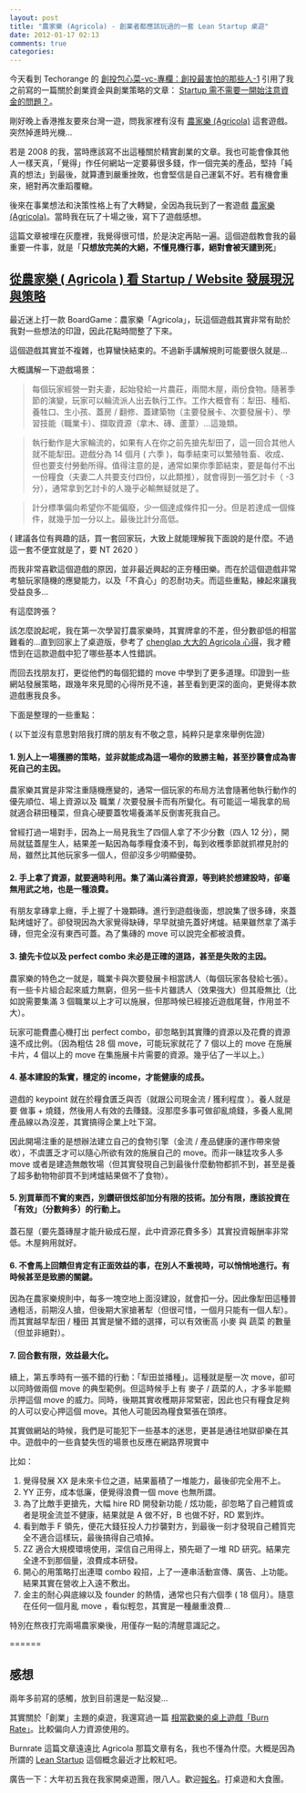 ```yaml
---
layout: post
title: "農家樂 (Agricola) - 創業者都應該玩過的一套 Lean Startup 桌遊"
date: 2012-01-17 02:13
comments: true
categories: 
---
```


今天看到 Techorange 的 [創投包心菜-vc-專欄：創投最害怕的那些人-1](http://techorange.com/2012/01/16/%E5%89%B5%E6%8A%95%E5%8C%85%E5%BF%83%E8%8F%9C-vc-%E5%B0%88%E6%AC%84%EF%BC%9A%E5%89%B5%E6%8A%95%E6%9C%80%E5%AE%B3%E6%80%95%E7%9A%84%E9%82%A3%E4%BA%9B%E4%BA%BA-1/) 引用了我之前寫的一篇關於創業資金與創業策略的文章： [Startup 需不需要一開始注意資金的問題？](http://wp.xdite.net/?p=2840)。

剛好晚上香港推友要來台灣一遊，問我家裡有沒有 [農家樂 (Agricola)](http://www.boardgamer.org/product_info.php?products_id=2999) 這套遊戲。突然掉進時光機...

若是 2008 的我，當時應該寫不出這種關於精實創業的文章。我也可能會像其他人一樣天真，「覺得」作任何網站一定要募很多錢，作一個完美的產品，堅持「純真的想法」到最後，就算遭到嚴重挫敗，也會堅信是自己運氣不好。若有機會重來，絕對再次重蹈覆轍。

後來在事業想法和決策性格上有了大轉變，全因為我玩到了一套遊戲 [農家樂 (Agricola)](http://www.boardgamer.org/product_info.php?products_id=2999)。當時我在玩了十場之後，寫下了遊戲感想。

這篇文章被埋在灰塵裡，我覺得很可惜，於是決定再貼一遍。這個遊戲教會我的最重要一件事，就是「**只想放完美的大絕，不懂見機行事，絕對會被天譴到死**」

## [從農家樂 ( Agricola ) 看 Startup / Website 發展現況與策略](http://wp.xdite.net/?p=1459)

最近迷上打一款 BoardGame：農家樂「Agricola」，玩這個遊戲其實非常有助於我對一些想法的印證，因此花點時間整了下來。

這個遊戲其實並不複雜，也算蠻快結束的。不過新手講解規則可能要很久就是…

大概講解一下遊戲場景：

> 每個玩家經營一對夫妻，起始發給一片農莊，兩間木屋，兩份食物。隨著季節的演變，玩家可以輪流派人出去執行工作。工作大概會有：犁田、種稻、養牲口、生小孩、蓋房 / 翻修、蓋建築物（主要發展卡、次要發展卡）、學習技能（職業卡）、擷取資源（拿木、磚、蘆葦）…這幾類。

> 執行動作是大家輪流的，如果有人在你之前先搶先犁田了，這一回合其他人就不能犁田。遊戲分為 14 個月 ( 六季 )，每季結束可以繁殖牲畜、收成、但也要支付勞動所得。值得注意的是，通常如果你季節結束，要是每付不出一份糧食（夫妻二人共要支付四份，以此類推），就會得到一張乞討卡（ -3 分），通常拿到乞討卡的人幾乎必輸無疑就是了。

> 計分標準偏向希望你不能偏廢，少一個達成條件扣一分。但是若達成一個條件，就幾乎加一分以上。最後比計分高低。

( 建議各位有興趣的話，買一套回家玩，大致上就能理解我下面說的是什麼。不過這一套不便宜就是了，要 NT 2620 ）

而我非常喜歡這個遊戲的原因，並非最近興起的正夯種田樂。而在於這個遊戲非常考驗玩家隨機的應變能力，以及「不貪心」的忍耐功夫。而這些重點，練起來讓我受益良多…

有這麼誇張？

該怎麼說起呢，我在第一次學習打農家樂時，其實牌拿的不差，但分數卻低的相當難看的…直到回家上了桌遊版，參考了 [chenglap 大大的 Agricola 心得](http://gist.github.com/206381)，我才體悟到在這款遊戲中犯了哪些基本人性錯誤。

而回去找朋友打，更從他們的每個犯錯的 move 中學到了更多道理。印證到一些網站發展策略，跟幾年來見聞的心得所見不遠，甚至看到更深的面向，更覺得本款遊戲惠我良多。

下面是整理的一些重點：

( 以下並沒有意思對陪我打牌的朋友有不敬之意，純粹只是拿來舉例佐證）

#### 1. 別人上一場獲勝的策略，並非就能成為這一場你的致勝主軸，甚至抄襲會成為害死自己的主因。

農家樂其實是非常注重隨機應變的，通常一個玩家的布局方法會隨著他執行動作的優先順位、場上資源以及 職業 / 次要發展卡而有所變化。有可能這一場我拿的局就適合耕田種菜，但貪心硬要蓋牧場養滿羊反倒害死我自己。

曾經打過一場對手，因為上一局見我生了四個人拿了不少分數（四人 12 分），開局就猛蓋屋生人，結果差一點因為每季糧食湊不到，每到收穫季節就抓襟見肘的局，雖然比其他玩家多一個人，但卻沒多少明顯優勢。

#### 2. 手上拿了資源，就要適時利用。集了滿山滿谷資源，等到終於想建設時，卻毫無用武之地，也是一種浪費。

有朋友拿磚拿上癮，手上握了十幾顆磚。進行到遊戲後面，想說集了很多磚，來蓋點烤爐好了。卻發現因為大家覺得缺磚，早早就搶先蓋好烤爐。結果雖然拿了滿手磚，但完全沒有東西可蓋。為了集磚的 move 可以說完全都被浪費。

#### 3. 搶先卡位以及 perfect combo 未必是正確的道路，甚至是失敗的主因。

農家樂的特色之一就是，職業卡與次要發展卡相當誘人（每個玩家各發給七張）。有一些卡片組合起來威力無窮，但另一些卡片雖誘人（效果強大）但其廢無比（比如說需要集滿 3 個職業以上才可以施展，但那時候已經接近遊戲尾聲，作用並不大）。

玩家可能費盡心機打出 perfect combo，卻忽略到其實賺的資源以及花費的資源遠不成比例。（因為粗估 28 個 move，可能玩家就花了 7 個以上的 move 在施展卡片，4 個以上的 move 在集施展卡片需要的資源。幾乎佔了一半以上。）

#### 4. 基本建設的紮實，穩定的 income，才能健康的成長。

遊戲的 keypoint 就在於糧食匱乏與否（就跟公司現金流 / 獲利程度 ）。養人就是要 做事 + 燒錢，然後用人有效的去賺錢。沒那麼多事可做卻亂燒錢，多養人亂開產品線以為沒差，其實搞得企業上吐下瀉。

因此開場注重的是想辦法建立自己的食物引擎（金流 / 產品健康的運作帶來營收），不虞匱乏才可以隨心所欲有效的施展自己的 move。而非一昧猛攻多人多 move 或者是建造無敵牧場（但其實發現自己到最後什麼動物都抓不到，甚至是養了超多動物物卻買不到烤爐結果做不了食物）。

#### 5. 別買華而不實的東西，別鑽研很炫卻加分有限的技術。加分有限，應該投資在「有效」（分數夠多）的行動上。

蓋石屋（要先蓋磚屋才能升級成石屋，此中資源花費多多）其實投資報酬率非常低。木屋夠用就好。

#### 6. 不會馬上回饋但肯定有正面效益的事，在別人不重視時，可以悄悄地進行。有時候甚至是致勝的關鍵。

因為在農家樂規則中，每多一塊空地上面沒建設，就會扣一分。因此像犁田這種普通粗活，前期沒人搶，但後期大家搶著犁（但很可惜，一個月只能有一個人犁）。而其實越早犁田 / 種田 其實是蠻不錯的選擇，可以有效衝高 小麥 與 蔬菜 的數量（但並非絕對）。

#### 7. 回合數有限，效益最大化。

續上，第五季時有一張不錯的行動：「犁田並播種」。這種就是壓一次 move，卻可以同時做兩個 move 的典型範例。但這時候手上有 麥子 / 蔬菜的人，才多半能顯示押這個 move 的威力。同時，後期其實收穫期非常緊密，因此也只有糧食足夠的人可以安心押這個 move。其他人可能因為糧食緊張在頭疼。

其實做網站的時候，我們是可能犯下一些基本的迷思，更甚是通往地獄卻樂在其中。遊戲中的一些貪婪失恆的場景也反應在網路界現實中

比如：

1. 覺得發展 XX 是未來卡位之道，結果蓄積了一堆能力，最後卻完全用不上。
2. YY 正夯，成本低廉，便覺得浪費一個 move 也無所謂。
3. 為了比敵手更搶先，大幅 hire RD 開發新功能 / 炫功能，卻忽略了自己體質或者是現金流並不健康，結果就是 A 做不好，B 也做不好，RD 累到炸。
4. 看到敵手 F 領先，便花大錢狂投人力抄襲對方，到最後一刻才發現自己體質完全不適合這樣玩，最後搞得自己噴掉。
5. ZZ 適合大規模環境使用，深信自己用得上，預先砸了一堆 RD 研究。結果完全達不到那個量，浪費成本研發。
6. 開心的用策略打出連環 combo 殺招，上了一連串活動宣傳、廣告、上功能。結果其實在營收上入遠不敷出。
7. 金主的耐心與底線以及 founder 的熱情，通常也只有六個季 ( 18 個月）。隨意在任何一個月亂 move ，看似輕忽，其實是一種嚴重浪費…

特別在熬夜打完兩場農家樂後，用僅存一點的清醒意識記之。

======

## 感想

兩年多前寫的感觸，放到目前還是一點沒變…

其實關於「創業」主題的桌遊，我還寫過一篇 [相當歡樂的桌上遊戲「Burn Rate」](http://wp.xdite.net/?p=894)。比較偏向人力資源使用的。

Burnrate 這篇文章遠遠比 Agricola 那篇文章有名，我也不懂為什麼。大概是因為所謂的 [Lean Startup](http://en.wikipedia.org/wiki/Lean_Startup) 這個概念最近才比較紅吧。

廣告一下：大年初五我在我家開桌遊團，限八人。歡迎[報名](http://registrano.com/events/35a6a1)。打桌遊和大食團。
